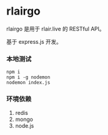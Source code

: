 # rlairgo
rlairgo 是用于 rlair.live 的 RESTful API。

基于 express.js 开发。

### 本地测试
```
npm i
npm i -g nodemon
nodemon index.js
```

### 环境依赖
1. redis
2. mongo
3. node.js
